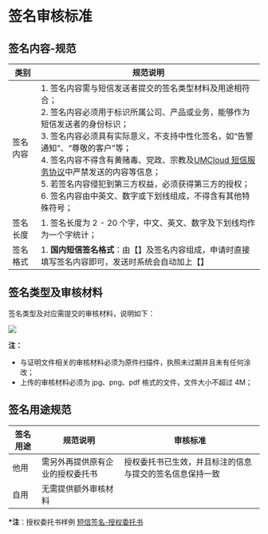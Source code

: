 # 签名审核标准

## 签名内容-规范

| 类别| 规范说明  |
| --- | --- |
| 签名内容 | 1. 签名内容需与短信发送者提交的签名类型材料及用途相符合；<br />2. 签名内容必须用于标识所属公司、产品或业务，能够作为短信发送者的身份标识；<br />3. 签名内容必须具有实际意义，不支持中性化签名，如“告警通知”、“尊敬的客户”等；<br />4. 签名内容不得含有黄赌毒、党政、宗教及[UMCloud 短信服务协议](/docs/usms/introduction/service_level)中严禁发送的内容等信息；<br />5. 若签名内容侵犯到第三方权益，必须获得第三方的授权；<br />6. 签名内容由中英文、数字或下划线组成，不得含有其他特殊符号； |
| 签名长度 | 1. 签名长度为 2 - 20 个字，中文、英文、数字及下划线均作为一个字统计；| 
| 签名格式 | 1. **国内短信签名格式**：由【】及签名内容组成，申请时直接填写签名内容即可，发送时系统会自动加上【】 |

## 签名类型及审核材料

签名类型及对应需提交的审核材料，说明如下：

![](https://umweb-static.cn-sh2.ufileos.com/docs/images/usms/%E7%9F%AD%E4%BF%A1%E6%9C%8D%E5%8A%A1usms_%E7%AD%BE%E5%90%8D%E7%B1%BB%E5%9E%8B%E4%B8%8E%E5%AE%A1%E6%A0%B8%E6%9D%90%E6%96%99.png)

**注：**

- 与证明文件相关的审核材料必须为原件扫描件，执照未过期并且未有任何涂改；
- 上传的审核材料必须为 jpg、png、pdf 格式的文件，文件大小不超过 4M；

## 签名用途规范

| **签名用途** | **规范说明**     | **审核标准**    |
| --- | --- | --- |
| 他用  | 需另外再提供原有企业的授权委托书 | 授权委托书已生效，并且标注的信息与提交的签名信息保持一致 |
| 自用   | 无需提供额外审核材料   |            |

**\*注**：授权委托书样例 [短信签名-授权委托书](https://umweb-static.cn-sh2.ufileos.com/um-console/%E7%9F%AD%E4%BF%A1%E6%9C%8D%E5%8A%A1USMS_%E6%8E%88%E6%9D%83%E5%A7%94%E6%89%98%E4%B9%A6_%E6%A0%B7%E5%BC%A0.doc)
